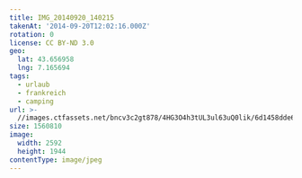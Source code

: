 ```yaml
---
title: IMG_20140920_140215
takenAt: '2014-09-20T12:02:16.000Z'
rotation: 0
license: CC BY-ND 3.0
geo:
  lat: 43.656958
  lng: 7.165694
tags:
  - urlaub
  - frankreich
  - camping
url: >-
  //images.ctfassets.net/bncv3c2gt878/4HG3O4h3tUL3ul63uQ0lik/6d1458dde682495ba69388b257106454/img_20140920_140215_28234222631_o
size: 1560810
image:
  width: 2592
  height: 1944
contentType: image/jpeg
---
```



